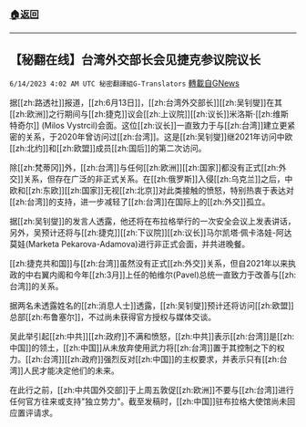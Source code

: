 ###  [:house:返回](README.md)
---


## 【秘翻在线】台湾外交部长会见捷克参议院议长
`6/14/2023 4:02 AM UTC 秘密翻譯組G-Translators` [轉載自GNews](https://gnews.org/articles/1380962)

据[[zh:路透社]]报道，[[zh:6月13日]]，[[zh:台湾外交部长]][[zh:吴钊燮]]在其[[zh:欧洲]]之行期间与[[zh:捷克]]议会[[zh:上议院]][[zh:议长]]米洛斯·[[zh:维斯特奇尔]] (Milos Vystrcil)会面。这位[[zh:议长]]一直致力于与[[zh:台湾]]建立更紧密的关系，于2020年曾访问过[[zh:台湾]]。这是[[zh:吴钊燮]]继2021年访问中欧[[zh:北约]]和[[zh:欧盟]]成员[[zh:国后]]的第二次访问。

除[[zh:梵蒂冈]]外，[[zh:台湾]]与任何[[zh:欧洲]][[zh:国家]]都没有正式[[zh:外交]]关系，但存在广泛的非正式关系。在[[zh:俄罗斯]]入侵[[zh:乌克兰]]之后，中欧和[[zh:东欧]][[zh:国家]]无视[[zh:北京]]对此类接触的愤怒，特别热衷于表达对[[zh:台湾]]的支持，进一步减轻了[[zh:台湾]]在国际上的[[zh:外交]]孤立。

据[[zh:吴钊燮]]的发言人透露，他还将在布拉格举行的一次安全会议上发表讲话，另外，吴预计还将与[[zh:捷克]][[zh:下议院]][[zh:议长]]马尔凯塔·佩卡洛娃\-阿达莫娃(Marketa Pekarova-Adamova)进行非正式会面，并共进晚餐。

[[zh:捷克共和国]]与[[zh:台湾]]虽然没有正式[[zh:外交]]关系，但自2021年以来执政的中右翼内阁和今年[[zh:3月]]上任的帕维尔(Pavel)总统一直致力于改善与[[zh:台湾]]的关系。

据两名未透露姓名的[[zh:消息人士]]透露，[[zh:吴钊燮]]预计还将访问[[zh:欧盟]]总部[[zh:布鲁塞尔]]，不过尚未获得官方授权与媒体交谈。

吴此举引起[[zh:中共]][[zh:政府]]不满和愤怒，[[zh:中共]]表示[[zh:台湾]]是[[zh:中国]]的领土，[[zh:中国]]从未放弃使用武力将[[zh:台湾]]置于其控制之下的权力。[[zh:台湾]][[zh:政府]]强烈反对[[zh:中国]]的主权要求，并表示只有[[zh:台湾]]人民才能决定他们的未来。

在此行之前，[[zh:中共国外交部]]于上周五敦促[[zh:欧洲]]不要与[[zh:台湾]]进行任何官方往来或支持"独立势力"。截至发稿时，[[zh:中国]]驻布拉格大使馆尚未回应置评请求。
